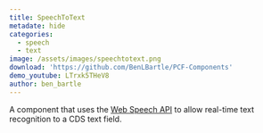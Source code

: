 ```yaml
---
title: SpeechToText
metadate: hide
categories:
  - speech
  - text
image: /assets/images/speechtotext.png
download: 'https://github.com/BenLBartle/PCF-Components'
demo_youtube: LTrxk5THeV8
author: ben_bartle
---
```


A component that uses the <a target="_blank" href="https://developer.mozilla.org/en-US/docs/Web/API/Web_Speech_API/Using_the_Web_Speech_API">Web Speech API</a> to allow real-time text recognition to a CDS text field.
